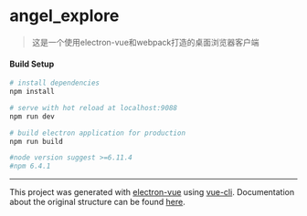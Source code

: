 # angel_explore

>这是一个使用electron-vue和webpack打造的桌面浏览器客户端

#### Build Setup

``` bash
# install dependencies
npm install

# serve with hot reload at localhost:9088
npm run dev

# build electron application for production
npm run build

#node version suggest >=6.11.4
#npm 6.4.1


```

---

This project was generated with [electron-vue](https://github.com/SimulatedGREG/electron-vue) using [vue-cli](https://github.com/vuejs/vue-cli). Documentation about the original structure can be found [here](https://simulatedgreg.gitbooks.io/electron-vue/content/index.html).
